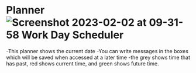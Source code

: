 # Planner![Screenshot 2023-02-02 at 09-31-58 Work Day Scheduler](https://user-images.githubusercontent.com/115903924/216400512-6c60d872-c336-44ef-aecd-67f29a239bab.png)
-This planner shows the current date
  -You can write messages in the boxes which will be saved when accessed at a later time
    -the grey shows time that has past, red shows current time, and green shows future time.

